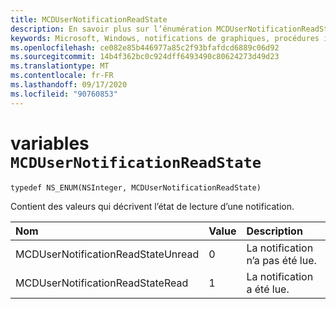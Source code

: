 ```yaml
---
title: MCDUserNotificationReadState
description: En savoir plus sur l’énumération MCDUserNotificationReadState. Cette énumération contient des valeurs qui décrivent l’état de lecture d’une notification.
keywords: Microsoft, Windows, notifications de graphiques, procédures iOS, iPhone de savoir-faire
ms.openlocfilehash: ce082e85b446977a85c2f93bfafdcd6889c06d92
ms.sourcegitcommit: 14b4f362bc0c924dff6493490c80624273d49d23
ms.translationtype: MT
ms.contentlocale: fr-FR
ms.lasthandoff: 09/17/2020
ms.locfileid: "90760853"
---
```

# <a name="enum-mcdusernotificationreadstate"></a>variables `MCDUserNotificationReadState`

```
typedef NS_ENUM(NSInteger, MCDUserNotificationReadState)
```

Contient des valeurs qui décrivent l’état de lecture d’une notification.

|Nom | Value | Description |
|:-- |:-- |:-- |
|   MCDUserNotificationReadStateUnread |0| La notification n’a pas été lue. |
|   MCDUserNotificationReadStateRead | 1| La notification a été lue.|